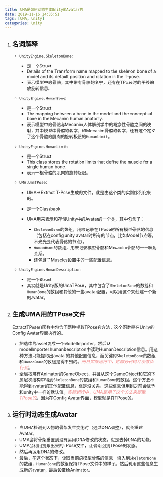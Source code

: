 ```yaml
---
title: UMA是如何动态生成Unity的Avatar的
date: 2019-11-16 14:05:51
tags: [UMA, Unity]
categories: Unity
---
```


1. ## 名词解释

   + `UnityEngine.SkeletonBone`:
  
        + 是一个Struct
        + Details of the Transform name mapped to the skeleton bone of a model and its default position and rotation in the T-pose.
        + 表示模型中的骨骼，其中带有骨骼的名字，还有在TPose时的平移缩放旋转信息。

   + `UnityEngine.HumanBone`:

        + 是一个Struct
        + The mapping between a bone in the model and the conceptual bone in the Mecanim human anatomy.
        + 表示模型中的骨骼与Mecanim人体解剖学中的概念性骨骼之间的映射，其中模型中骨骼的名字，和Mecanim骨骼的名字，还有这个定义了这个骨骼的肌肉的旋转极限的`HumanLimit`。

   + `UnityEngine.HumanLimit`:

        + 是一个Struct
        + This class stores the rotation limits that define the muscle for a single human bone.
        + 表示一根骨骼的肌肉的旋转极限。

   + `UMA.UmaTPose`:

        + UMA->Extract T-Pose生成的文件，就是由这个类的实例序列化来的。
        + 是一个Classbaok
        + UMA用来表示和存储Unity中的Avatar的一个类，其中包含了：

          + `SkeletonBone`的数组，用来记录在TPose时所有模型骨骼的信息（包括在config unity avatar时所有的节点，比如Model节点等，不光光是代表骨骼的节点）。
          + `HumanBone`的数组，用来记录模型骨骼和Mecanim骨骼的一一映射关系。
          + 还包含了Muscles设置中的一些配置信息。

   + `UnityEngine.HumanDescription`:

        + 是一个Struct
        + 其实就是Unity版的UmaTPose，其中包含了`SkeletonBone`的数组和`HumanBone`的数组和其他的一些avatar配置，可以用这个来创建一个新的avatar。

     <!-- more -->

2. ## 生成UMA用的TPose文件

    ExtractTPose()函数中包含了两种提取TPose的方法，这个函数是在Unity的Config Avatar界面执行的。

    + 把选中的asset变成一个ModelImporter，然后从modelImporter.humanDescription中读取HumanDescription信息。用这种方法只能提取出avatar的其他配置信息，而关键的`SkeletonBone`的数组和`HumanBone`的数组是得不到的。<font color=#F08080>_而且实际运行中，这部分代码并没有执行到_</font>。
    + 全局找带有Animator的GameObject，并且从这个GameObject和它的下属层次结构中得到`SkeletonBone`的数组和`HumanBone`的数组。这个方法不能得到avatar的其他配置信息，但是没关系，这些信息但用到之前会赋予和unity中一样的默认值。<font color=#F08080>_实际运行中，UMA是用了这个方法来提取TPose的_</font>。因为在Config Avatar界面，模型就是在TPose的。

3. ## 运行时动态生成Avatar

    + 当UMA检测到人物的骨架发生变化时（通过DNA调整），就会重建Avatar。
    + UMA会将骨架重置到没有运用DNA修改的状态，就是去掉DNA的功能。
    + UMA会利用提取出来的TPose文件，让骨架回到TPose的状态。
    + 然后再运用DNA的修改。
    + 最后，在这个状态下，读取当前的模型骨骼的信息，填入到`SkeletonBone`的数组，`HumanBone`的数组保持TPose文件中的样子。然后利用这些信息生成新的avatar，最后设置给Animator。
  